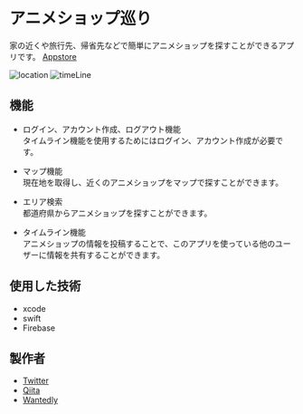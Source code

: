 # アニメショップ巡り
家の近くや旅行先、帰省先などで簡単にアニメショップを探すことができるアプリです。
[Appstore](https://apps.apple.com/us/app/%E3%82%A2%E3%83%8B%E3%83%A1%E3%82%B7%E3%83%A7%E3%83%83%E3%83%97%E5%B7%A1%E3%82%8A/id1526977940?mt=8)

![location](https://user-images.githubusercontent.com/67212981/90326417-114b8480-dfc3-11ea-8fd6-c3298305d18f.gif)
![timeLine](https://user-images.githubusercontent.com/67212981/90326384-c7fb3500-dfc2-11ea-96df-d04d5465b21b.gif)



## 機能

* ログイン、アカウント作成、ログアウト機能  
タイムライン機能を使用するためにはログイン、アカウント作成が必要です。

* マップ機能  
現在地を取得し、近くのアニメショップをマップで探すことができます。

* エリア検索  
都道府県からアニメショップを探すことができます。

* タイムライン機能  
アニメショップの情報を投稿することで、このアプリを使っている他のユーザーに情報を共有することができます。



## 使用した技術
* xcode
* swift
* Firebase



## 製作者
* [Twitter](https://twitter.com/Y47125069)
* [Qiita](https://qiita.com/key652)
* [Wantedly](https://www.wantedly.com/users/133512652)
